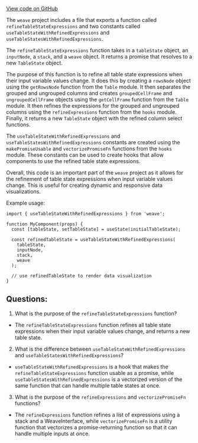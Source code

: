 [View code on GitHub](https://github.com/wandb/weave/weave-js/src/components/Panel2/PanelTable/tableStateReact.tsx)

The `weave` project includes a file that exports a function called `refineTableStateExpressions` and two constants called `useTableStateWithRefinedExpressions` and `useTableStatesWithRefinedExpressions`. 

The `refineTableStateExpressions` function takes in a `tableState` object, an `inputNode`, a `stack`, and a `weave` object. It returns a promise that resolves to a new `TableState` object. 

The purpose of this function is to refine all table state expressions when their input variable values change. It does this by creating a `rowsNode` object using the `getRowsNode` function from the `Table` module. It then separates the grouped and ungrouped columns and creates `groupedCellFrame` and `ungroupedCellFrame` objects using the `getCellFrame` function from the `Table` module. It then refines the expressions for the grouped and ungrouped columns using the `refineExpressions` function from the `hooks` module. Finally, it returns a new `TableState` object with the refined column select functions. 

The `useTableStateWithRefinedExpressions` and `useTableStatesWithRefinedExpressions` constants are created using the `makePromiseUsable` and `vectorizePromiseFn` functions from the `hooks` module. These constants can be used to create hooks that allow components to use the refined table state expressions. 

Overall, this code is an important part of the `weave` project as it allows for the refinement of table state expressions when input variable values change. This is useful for creating dynamic and responsive data visualizations. 

Example usage:

```
import { useTableStateWithRefinedExpressions } from 'weave';

function MyComponent(props) {
  const [tableState, setTableState] = useState(initialTableState);

  const refinedTableState = useTableStateWithRefinedExpressions(
    tableState,
    inputNode,
    stack,
    weave
  );

  // use refinedTableState to render data visualization
}
```
## Questions: 
 1. What is the purpose of the `refineTableStateExpressions` function?
- The `refineTableStateExpressions` function refines all table state expressions when their input variable values change, and returns a new table state.

2. What is the difference between `useTableStateWithRefinedExpressions` and `useTableStatesWithRefinedExpressions`?
- `useTableStateWithRefinedExpressions` is a hook that makes the `refineTableStateExpressions` function usable as a promise, while `useTableStatesWithRefinedExpressions` is a vectorized version of the same function that can handle multiple table states at once.

3. What is the purpose of the `refineExpressions` and `vectorizePromiseFn` functions?
- The `refineExpressions` function refines a list of expressions using a stack and a WeaveInterface, while `vectorizePromiseFn` is a utility function that vectorizes a promise-returning function so that it can handle multiple inputs at once.